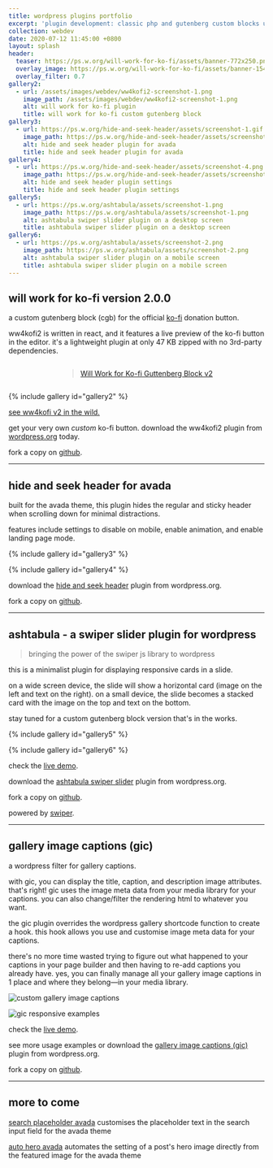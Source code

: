 ```yaml
---
title: wordpress plugins portfolio
excerpt: 'plugin development: classic php and gutenberg custom blocks using react'
collection: webdev
date: 2020-07-12 11:45:00 +0800
layout: splash
header:
  teaser: https://ps.w.org/will-work-for-ko-fi/assets/banner-772x250.png
  overlay_image: https://ps.w.org/will-work-for-ko-fi/assets/banner-1544x500.png
  overlay_filter: 0.7
gallery2:
  - url: /assets/images/webdev/ww4kofi2-screenshot-1.png
    image_path: /assets/images/webdev/ww4kofi2-screenshot-1.png
    alt: will work for ko-fi plugin
    title: will work for ko-fi custom gutenberg block
gallery3:
  - url: https://ps.w.org/hide-and-seek-header/assets/screenshot-1.gif
    image_path: https://ps.w.org/hide-and-seek-header/assets/screenshot-1.gif
    alt: hide and seek header plugin for avada
    title: hide and seek header plugin for avada
gallery4:
  - url: https://ps.w.org/hide-and-seek-header/assets/screenshot-4.png
    image_path: https://ps.w.org/hide-and-seek-header/assets/screenshot-4.png
    alt: hide and seek header plugin settings
    title: hide and seek header plugin settings
gallery5:
  - url: https://ps.w.org/ashtabula/assets/screenshot-1.png
    image_path: https://ps.w.org/ashtabula/assets/screenshot-1.png
    alt: ashtabula swiper slider plugin on a desktop screen
    title: ashtabula swiper slider plugin on a desktop screen
gallery6:
  - url: https://ps.w.org/ashtabula/assets/screenshot-2.png
    image_path: https://ps.w.org/ashtabula/assets/screenshot-2.png
    alt: ashtabula swiper slider plugin on a mobile screen
    title: ashtabula swiper slider plugin on a mobile screen
---
```


## will work for ko-fi version 2.0.0

a custom gutenberg block (cgb) for the official [ko-fi](https://ko-fi.com/) donation button. 

ww4kofi2 is written in react, and it features a live preview of the ko-fi button in the editor. it's a lightweight plugin at only 47 KB zipped with no 3rd-party dependencies. 

<div style="display: grid; place-items: center;">
<blockquote class="imgur-embed-pub" lang="en" data-id="a/kehtpq5"><a href="//imgur.com/a/kehtpq5">Will Work for Ko-fi Guttenberg Block v2</a></blockquote><script async src="//s.imgur.com/min/embed.js" charset="utf-8"></script>
</div>

{% include gallery id="gallery2" %}

[see ww4kofi v2 in the wild.](https://streetphotography.blog/hello-world/)

get your very own _custom_ ko-fi button. download the ww4kofi2 plugin from [wordpress.org](https://wordpress.org/plugins/will-work-for-ko-fi/) today.

fork a copy on [github](https://github.com/marklchaves/will-work-for-ko-fi).

---

## hide and seek header for avada

built for the avada theme, this plugin hides the regular and sticky header when scrolling down for minimal distractions.

features include settings to disable on mobile, enable animation, and enable landing page mode.

{% include gallery id="gallery3" %}

{% include gallery id="gallery4" %}

download the [hide and seek header](https://wordpress.org/plugins/hide-and-seek-header/) plugin from wordpress.org.

fork a copy on [github](https://github.com/marklchaves/hide-and-seek-header).

---

## ashtabula - a swiper slider plugin for wordpress

> bringing the power of the swiper js library to wordpress

this is a minimalist plugin for displaying responsive cards in a slide.

on a wide screen device, the slide will show a horizontal card (image on the left and text on the right). on a small device, the slide becomes a stacked card with the image on the top and text on the bottom.

stay tuned for a custom gutenberg block version that's in the works.

{% include gallery id="gallery5" %}

{% include gallery id="gallery6" %}

check the [live demo](https://streetphotography.blog/ashtabula-swiper-slider/).

download the [ashtabula swiper slider](https://wordpress.org/plugins/ashtabula/) plugin from wordpress.org.

fork a copy on [github](https://github.com/marklchaves/ashtabula).

powered by [swiper](https://swiperjs.com/).

---

## gallery image captions (gic)

a wordpress filter for gallery captions. 

with gic, you can display the title, caption, and description image attributes. that's right! gic uses the image meta data from your media library for your captions. you can also change/filter the rendering html to whatever you want.

the gic plugin overrides the wordpress gallery shortcode function to create a hook. this hook allows you use and customise image meta data for your captions.

there's no more time wasted trying to figure out what happened to your captions in your page builder and then having to re-add captions you already have. yes, you can finally manage all your gallery image captions in 1 place and where they belong&mdash;in your media library.

![custom gallery image captions](https://ps.w.org/gallery-image-captions/assets/screenshot-3.jpg "custom gallery image captions")

![gic responsive examples](https://ps.w.org/gallery-image-captions/assets/screenshot-6.jpg "gic responsive examples")

check the [live demo](https://streetphotography.blog/gallery-image-captions-demo/).

see more usage examples or download the [gallery image captions (gic)](https://wordpress.org/plugins/gallery-image-captions/) plugin from wordpress.org.

fork a copy on [github](https://github.com/marklchaves/gallery-image-captions).

---

## more to come

[search placeholder avada](https://wordpress.org/plugins/search-placeholder-avada/) customises the placeholder text in the search input field for the avada theme

[auto hero avada](https://github.com/marklchaves/auto-hero-avada) automates the setting of a post's hero image directly from the featured image for the avada theme
